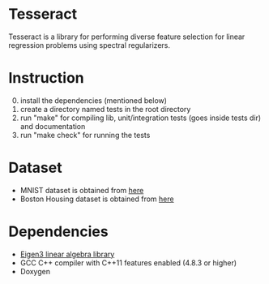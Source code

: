 Tesseract
=========

Tesseract is a library for performing diverse feature selection for linear regression problems using spectral regularizers.

Instruction
===========
0. install the dependencies (mentioned below)
1. create a directory named tests in the root directory
2. run "make" for compiling lib, unit/integration tests (goes inside tests dir) and documentation
3. run "make check" for running the tests

Dataset
=======
- MNIST dataset is obtained from [here](http://yann.lecun.com/exdb/mnist/)
- Boston Housing dataset is obtained from [here](https://archive.ics.uci.edu/ml/datasets/Housing)

Dependencies
============
- [Eigen3 linear algebra library](http://eigen.tuxfamily.org/index.php?title=Main_Page)
- GCC C++ compiler with C++11 features enabled (4.8.3 or higher)
- Doxygen
